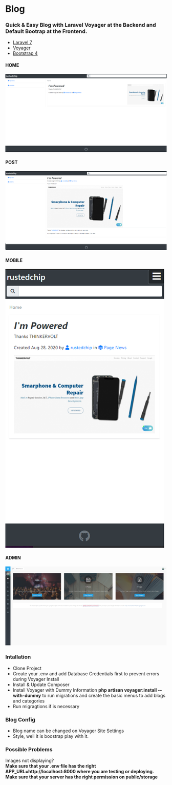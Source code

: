 # Blog
### Quick & Easy Blog with Laravel Voyager at the Backend and Default Bootrap at the Frontend.

* [Laravel 7](https://laravel.com/docs/7.x)
* [Voyager](https://voyager-docs.devdojo.com/)
* [Bootstrap 4](https://getbootstrap.com/docs/4.5/getting-started/introduction/)

#### HOME
![home-preview](/blog-preview/home.png "home-preview")

#### POST
![post-preview](/blog-preview/post.png "post-preview")

#### MOBILE
![mobile-preview](/blog-preview/mobile.png "mobile-preview")

#### ADMIN
![admin-preview](/blog-preview/admin.png "admin-preview")

### Intallation

* Clone Project
* Create your .env and add Database Credentials first to prevent errors during Voyager Install
* Install & Update Composer
* Install Voyager with Dummy Information **php artisan voyager:install --with-dummy** to run migrations and create the basic menus to add blogs and categories
* Run migragtions if is necessary 

### Blog Config
* Blog name can be changed on Voyager Site Settings
* Style, well it is boostrap play with it.

### Possible Problems

Images not displaying?  
**Make sure that your .env file has the right APP_URL=http://localhost:8000 where you are testing or deploying.**
**Make sure that your server has the right permission on public/storage**


    








